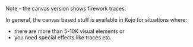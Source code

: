 Note - the canvas version shows firework traces.

In general, the canvas based stuff is available in Kojo for situations where:
* there are more than 5-10K visual elements or 
* you need special effects like traces etc.

